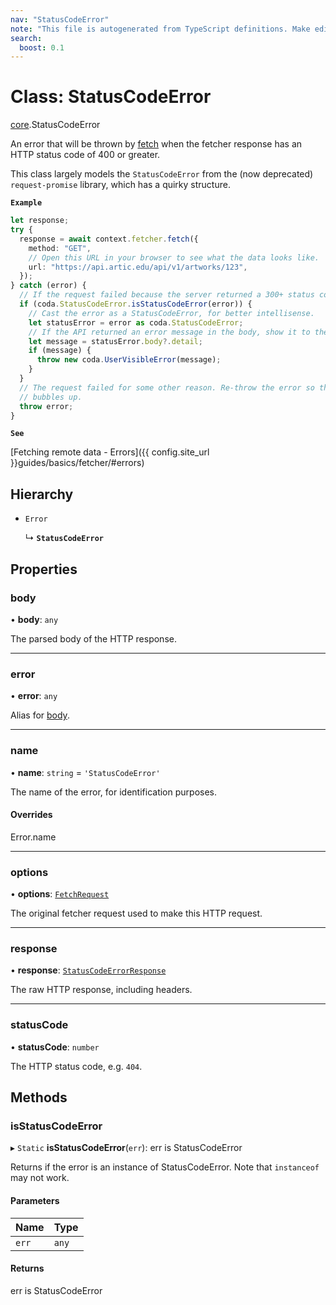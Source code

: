 ```yaml
---
nav: "StatusCodeError"
note: "This file is autogenerated from TypeScript definitions. Make edits to the comments in the TypeScript file and then run `make docs` to regenerate this file."
search:
  boost: 0.1
---
```

# Class: StatusCodeError

[core](../modules/core.md).StatusCodeError

An error that will be thrown by [fetch](../interfaces/core.Fetcher.md#fetch) when the fetcher response has an
HTTP status code of 400 or greater.

This class largely models the `StatusCodeError` from the (now deprecated) `request-promise` library,
which has a quirky structure.

**`Example`**

```ts
let response;
try {
  response = await context.fetcher.fetch({
    method: "GET",
    // Open this URL in your browser to see what the data looks like.
    url: "https://api.artic.edu/api/v1/artworks/123",
  });
} catch (error) {
  // If the request failed because the server returned a 300+ status code.
  if (coda.StatusCodeError.isStatusCodeError(error)) {
    // Cast the error as a StatusCodeError, for better intellisense.
    let statusError = error as coda.StatusCodeError;
    // If the API returned an error message in the body, show it to the user.
    let message = statusError.body?.detail;
    if (message) {
      throw new coda.UserVisibleError(message);
    }
  }
  // The request failed for some other reason. Re-throw the error so that it
  // bubbles up.
  throw error;
}
```

**`See`**

[Fetching remote data - Errors]({{ config.site_url }}guides/basics/fetcher/#errors)

## Hierarchy

- `Error`

  ↳ **`StatusCodeError`**

## Properties

### body

• **body**: `any`

The parsed body of the HTTP response.

___

### error

• **error**: `any`

Alias for [body](core.StatusCodeError.md#body).

___

### name

• **name**: `string` = `'StatusCodeError'`

The name of the error, for identification purposes.

#### Overrides

Error.name

___

### options

• **options**: [`FetchRequest`](../interfaces/core.FetchRequest.md)

The original fetcher request used to make this HTTP request.

___

### response

• **response**: [`StatusCodeErrorResponse`](../interfaces/core.StatusCodeErrorResponse.md)

The raw HTTP response, including headers.

___

### statusCode

• **statusCode**: `number`

The HTTP status code, e.g. `404`.

## Methods

### isStatusCodeError

▸ `Static` **isStatusCodeError**(`err`): err is StatusCodeError

Returns if the error is an instance of StatusCodeError. Note that `instanceof` may not work.

#### Parameters

| Name | Type |
| :------ | :------ |
| `err` | `any` |

#### Returns

err is StatusCodeError
